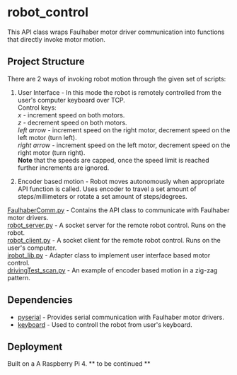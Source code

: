 # robot_control

This API class wraps Faulhaber motor driver communication into functions that directly invoke motor motion.

## Project Structure

There are 2 ways of invoking robot motion through the given set of scripts:

1. User Interface - In this mode the robot is remotely controlled from the user's computer keyboard over TCP.  
  Control keys:  
  *x* - increment speed on both motors.  
  *z* - decrement speed on both motors.  
  *left arrow* - increment speed on the right motor, decrement speed on the left motor (turn left).  
  *right arrow* - increment speed on the left motor, decrement speed on the right motor (turn right).  
  **Note** that the speeds are capped, once the speed limit is reached further increments are ignored.
  
2. Encoder based motion - Robot moves autonomously when appropriate API function is called. Uses encoder to travel a set amount of steps/millimeters or rotate a set amount of steps/degrees.

[FaulhaberComm.py](https://github.com/Slavon145/robot_control/blob/master/FaulhaberComm.py) - Contains the API class to communicate with Faulhaber motor drivers.  
[robot_server.py](https://github.com/Slavon145/robot_control/blob/master/robot_server.py) - A socket server for the remote robot control. Runs on the robot.  
[robot_client.py](https://github.com/Slavon145/robot_control/blob/master/robot_client.py) - A socket client for the remote robot control. Runs on the user's computer.  
[irobot_lib.py](https://github.com/Slavon145/robot_control/blob/master/irobot_lib.py) - Adapter class to implement user interface based motor control.  
[drivingTest_scan.py](https://github.com/Slavon145/robot_control/blob/master/drivingTest_scan.py) - An example of encoder based motion in a zig-zag pattern.   


## Dependencies
* [pyserial](https://pyserial.readthedocs.io/en/latest/) - Provides serial communication with Faulhaber motor drivers.  
* [keyboard](https://pypi.org/project/keyboard/) - Used to controll the robot from user's keyboard.  

## Deployment
Built on a A Raspberry Pi 4. 
** to be continued **
